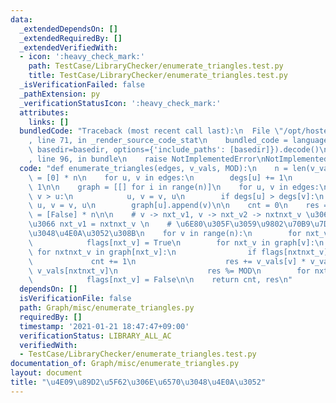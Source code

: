 ```yaml
---
data:
  _extendedDependsOn: []
  _extendedRequiredBy: []
  _extendedVerifiedWith:
  - icon: ':heavy_check_mark:'
    path: TestCase/LibraryChecker/enumerate_triangles.test.py
    title: TestCase/LibraryChecker/enumerate_triangles.test.py
  _isVerificationFailed: false
  _pathExtension: py
  _verificationStatusIcon: ':heavy_check_mark:'
  attributes:
    links: []
  bundledCode: "Traceback (most recent call last):\n  File \"/opt/hostedtoolcache/Python/3.9.6/x64/lib/python3.9/site-packages/onlinejudge_verify/documentation/build.py\"\
    , line 71, in _render_source_code_stat\n    bundled_code = language.bundle(stat.path,\
    \ basedir=basedir, options={'include_paths': [basedir]}).decode()\n  File \"/opt/hostedtoolcache/Python/3.9.6/x64/lib/python3.9/site-packages/onlinejudge_verify/languages/python.py\"\
    , line 96, in bundle\n    raise NotImplementedError\nNotImplementedError\n"
  code: "def enumerate_triangles(edges, v_vals, MOD):\n    n = len(v_vals)\n    degs\
    \ = [0] * n\n    for u, v in edges:\n        degs[u] += 1\n        degs[v] +=\
    \ 1\n\n    graph = [[] for i in range(n)]\n    for u, v in edges:\n        if\
    \ v > u:\n            u, v = v, u\n        if degs[u] > degs[v]:\n           \
    \ u, v = v, u\n        graph[u].append(v)\n\n    cnt = 0\n    res = 0\n    flags\
    \ = [False] * n\n\n    # v -> nxt_v1, v -> nxt_v2 -> nxtnxt_v \u306B\u3064\u3044\
    \u3066 nxt_v1 = nxtnxt_v \n    # \u6E80\u305F\u3059\u9802\u70B9\u7D44\u3092\u6570\
    \u3048\u4E0A\u3052\u308B\n    for v in range(n):\n        for nxt_v in graph[v]:\n\
    \            flags[nxt_v] = True\n        for nxt_v in graph[v]:\n           \
    \ for nxtnxt_v in graph[nxt_v]:\n                if flags[nxtnxt_v]:\n       \
    \             cnt += 1\n                    res += v_vals[v] * v_vals[nxt_v] *\
    \ v_vals[nxtnxt_v]\n                    res %= MOD\n        for nxt_v in graph[v]:\n\
    \            flags[nxt_v] = False\n\n    return cnt, res\n"
  dependsOn: []
  isVerificationFile: false
  path: Graph/misc/enumerate_triangles.py
  requiredBy: []
  timestamp: '2021-01-21 18:47:47+09:00'
  verificationStatus: LIBRARY_ALL_AC
  verifiedWith:
  - TestCase/LibraryChecker/enumerate_triangles.test.py
documentation_of: Graph/misc/enumerate_triangles.py
layout: document
title: "\u4E09\u89D2\u5F62\u306E\u6570\u3048\u4E0A\u3052"
---
```

